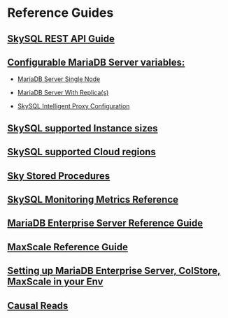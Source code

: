 # Reference Guides

## [SkySQL REST API Guide](<./REST API Reference.md>)

## [Configurable MariaDB Server variables:](<../config/README.md>)

-  [MariaDB Server Single Node](<../config/Enterprise-Server-Single-Node.md>)

-  [MariaDB Server With Replica(s)](<../config/Enterprise-Server-with-Replica(s).md>)

-  [SkySQL Intelligent Proxy Configuration](<../config/SkySQL-Intelligent-Proxy.md>)

## [SkySQL supported Instance sizes](<./Instance Size Choices.md>)

## [SkySQL supported Cloud regions](<./Region Choices.md>)

## [Sky Stored Procedures](<./Sky Stored Procedures.md>)

## [SkySQL Monitoring Metrics Reference](<./Monitoring Metrics Reference.md>)

## [MariaDB Enterprise Server Reference Guide](https://mariadb.com/docs/server/ref/mdb/)

## [MaxScale Reference Guide](https://mariadb.com/docs/skysql-previous-release/ref/mxs22.08/)

## [Setting up MariaDB Enterprise Server, ColStore, MaxScale in your Env](https://mariadb.com/downloads/repo-setup/)

## [Causal Reads](http://docs.skysql.com/Reference%20Guide/Causal%20Reads/)
